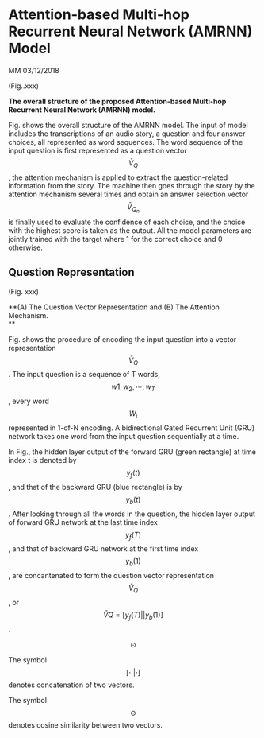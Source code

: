 # Attention-based Multi-hop Recurrent Neural Network \(AMRNN\) Model

MM 03/12/2018

\(Fig..xxx\)

**The overall structure of the proposed Attention-based Multi-hop Recurrent Neural Network \(AMRNN\) model.**

Fig. shows the overall structure of the AMRNN model. The input of model includes the transcriptions of an audio story, a question and four answer choices, all represented as word sequences. The word sequence of the input question is first represented as a question vector $$\bar{V}_Q$$, the attention mechanism is applied to extract the question-related information from the story. The machine then goes through the story by the attention mechanism several times and obtain an answer selection vector $$\bar{V}_{Q_n}$$is finally used to evaluate the confidence of each choice, and the choice with the highest score is taken as the output. All the model parameters are jointly trained with the target where 1 for the correct choice and 0 otherwise.

## Question Representation

\(Fig. xxx\)

**\(A\) The Question Vector Representation and \(B\) The Attention Mechanism.  
**

Fig. shows the procedure of encoding the input question into a vector representation $$\bar{V}_Q$$. The input question is a sequence of T words, $$w1,w_2, \cdots, w_T$$, every word $$W_i$$ represented in 1-of-N encoding. A bidirectional Gated Recurrent Unit \(GRU\) network takes one word from the input question sequentially at a time.

In Fig., the hidden layer output of the forward GRU \(green rectangle\) at time index t is denoted by $$y_f(t)$$, and that of the backward GRU \(blue rectangle\) is by $$y_b(t)$$. After looking through all the words in the question, the hidden layer output of forward GRU network at the last time index $$y_f(T)$$, and that of backward GRU network at the first time index $$y_b(1)$$, are concantenated to form the question vector representation $$\bar{V}_Q$$, or $$\bar{V}Q=[y_f(T)||y_b(1)]$$.

$$\odot$$

The symbol $$[ \cdot || \cdot ]$$ denotes concatenation of two vectors.

The symbol $$\odot$$ denotes cosine similarity between two vectors.

